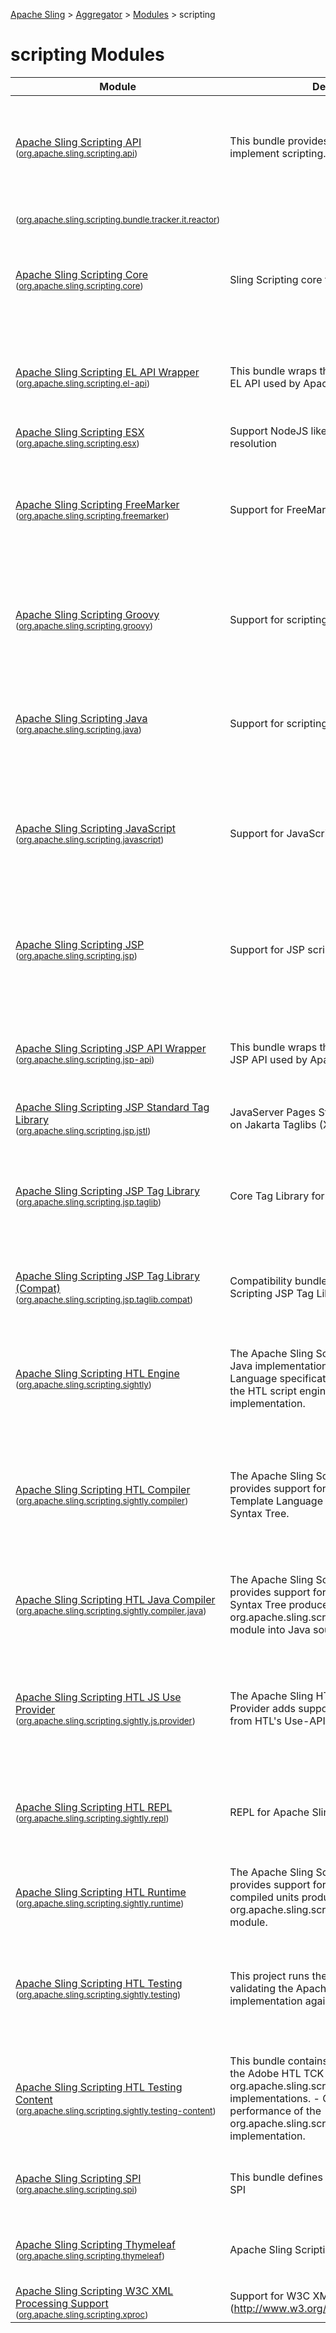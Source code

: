 [Apache Sling](https://sling.apache.org) > [Aggregator](https://github.com/apache/sling-aggregator/) > [Modules](https://github.com/apache/sling-aggregator/blob/master/docs/modules.md) > scripting
# scripting Modules

| Module | Description | Module&nbsp;Status | Pull&nbsp;Requests |
|---    |---    |---    |---    |
| [Apache Sling Scripting API](https://github.com/apache/sling-org-apache-sling-scripting-api) <br/> <small>([org.apache.sling.scripting.api](https://central.sonatype.com/search?namespace=org.apache.sling&name=org.apache.sling.scripting.api))</small> | This bundle provides the internal API to implement scripting. | &#32;[![Build Status](https://ci-builds.apache.org/job/Sling/job/modules/job/sling-org-apache-sling-scripting-api/job/master/badge/icon)](https://ci-builds.apache.org/job/Sling/job/modules/job/sling-org-apache-sling-scripting-api/job/master/)&#32;[![Coverage](https://sonarcloud.io/api/project_badges/measure?project=apache_sling-org-apache-sling-scripting-api&metric=coverage)](https://sonarcloud.io/dashboard?id=apache_sling-org-apache-sling-scripting-api)&#32;[![Sonarcloud Status](https://sonarcloud.io/api/project_badges/measure?project=apache_sling-org-apache-sling-scripting-api&metric=alert_status)](https://sonarcloud.io/dashboard?id=apache_sling-org-apache-sling-scripting-api)&#32;[![JavaDoc](https://www.javadoc.io/badge/org.apache.sling/org.apache.sling.scripting.api.svg)](https://www.javadoc.io/doc/org.apache.sling/org.apache.sling.scripting.api)&#32;[![Maven Central](https://maven-badges.herokuapp.com/maven-central/org.apache.sling/org.apache.sling.scripting.api/badge.svg)](https://search.maven.org/#search%7Cga%7C1%7Cg%3A%22org.apache.sling%22%20a%3A%22org.apache.sling.scripting.api%22)&#32;[![scripting](https://sling.apache.org/badges/group-scripting.svg)](https://github.com/apache/sling-aggregator/blob/master/docs/groups/scripting.md) | &#32;[![Pull Requests](https://img.shields.io/github/issues-pr/apache/sling-org-apache-sling-scripting-api.svg)](https://github.com/apache/sling-org-apache-sling-scripting-api/pulls) |
| [](https://github.com/apache/sling-org-apache-sling-scripting-bundle-tracker-it) <br/> <small>([org.apache.sling.scripting.bundle.tracker.it.reactor](https://central.sonatype.com/search?namespace=org.apache.sling&name=org.apache.sling.scripting.bundle.tracker.it.reactor))</small> |  | &#32;[![Build Status](https://ci-builds.apache.org/job/Sling/job/modules/job/sling-org-apache-sling-scripting-bundle-tracker-it/job/master/badge/icon)](https://ci-builds.apache.org/job/Sling/job/modules/job/sling-org-apache-sling-scripting-bundle-tracker-it/job/master/)&#32;[![scripting](https://sling.apache.org/badges/group-scripting.svg)](https://github.com/apache/sling-aggregator/blob/master/docs/groups/scripting.md) | &#32;[![Pull Requests](https://img.shields.io/github/issues-pr/apache/sling-org-apache-sling-scripting-bundle-tracker-it.svg)](https://github.com/apache/sling-org-apache-sling-scripting-bundle-tracker-it/pulls) |
| [Apache Sling Scripting Core](https://github.com/apache/sling-org-apache-sling-scripting-core) <br/> <small>([org.apache.sling.scripting.core](https://central.sonatype.com/search?namespace=org.apache.sling&name=org.apache.sling.scripting.core))</small> |          Sling Scripting core functionality      | &#32;[![Build Status](https://ci-builds.apache.org/job/Sling/job/modules/job/sling-org-apache-sling-scripting-core/job/master/badge/icon)](https://ci-builds.apache.org/job/Sling/job/modules/job/sling-org-apache-sling-scripting-core/job/master/)&#32;[![Coverage](https://sonarcloud.io/api/project_badges/measure?project=apache_sling-org-apache-sling-scripting-core&metric=coverage)](https://sonarcloud.io/dashboard?id=apache_sling-org-apache-sling-scripting-core)&#32;[![Sonarcloud Status](https://sonarcloud.io/api/project_badges/measure?project=apache_sling-org-apache-sling-scripting-core&metric=alert_status)](https://sonarcloud.io/dashboard?id=apache_sling-org-apache-sling-scripting-core)&#32;[![JavaDoc](https://www.javadoc.io/badge/org.apache.sling/org.apache.sling.scripting.core.svg)](https://www.javadoc.io/doc/org.apache.sling/org.apache.sling.scripting.core)&#32;[![Maven Central](https://maven-badges.herokuapp.com/maven-central/org.apache.sling/org.apache.sling.scripting.core/badge.svg)](https://search.maven.org/#search%7Cga%7C1%7Cg%3A%22org.apache.sling%22%20a%3A%22org.apache.sling.scripting.core%22)&#32;[![scripting](https://sling.apache.org/badges/group-scripting.svg)](https://github.com/apache/sling-aggregator/blob/master/docs/groups/scripting.md) | &#32;[![Pull Requests](https://img.shields.io/github/issues-pr/apache/sling-org-apache-sling-scripting-core.svg)](https://github.com/apache/sling-org-apache-sling-scripting-core/pulls) |
| [Apache Sling Scripting EL API Wrapper](https://github.com/apache/sling-org-apache-sling-scripting-el-api) <br/> <small>([org.apache.sling.scripting.el-api](https://central.sonatype.com/search?namespace=org.apache.sling&name=org.apache.sling.scripting.el-api))</small> | This bundle wraps the Apache Tomcat 6.0.53 EL API used by Apache Sling Scripting JSP. | &#32;[![Build Status](https://ci-builds.apache.org/job/Sling/job/modules/job/sling-org-apache-sling-scripting-el-api/job/master/badge/icon)](https://ci-builds.apache.org/job/Sling/job/modules/job/sling-org-apache-sling-scripting-el-api/job/master/)&#32;[![Sonarcloud Status](https://sonarcloud.io/api/project_badges/measure?project=apache_sling-org-apache-sling-scripting-el-api&metric=alert_status)](https://sonarcloud.io/dashboard?id=apache_sling-org-apache-sling-scripting-el-api)&#32;[![JavaDoc](https://www.javadoc.io/badge/org.apache.sling/org.apache.sling.scripting.el-api.svg)](https://www.javadoc.io/doc/org.apache.sling/org.apache.sling.scripting.el-api)&#32;[![Maven Central](https://maven-badges.herokuapp.com/maven-central/org.apache.sling/org.apache.sling.scripting.el-api/badge.svg)](https://search.maven.org/#search%7Cga%7C1%7Cg%3A%22org.apache.sling%22%20a%3A%22org.apache.sling.scripting.el-api%22)&#32;[![scripting](https://sling.apache.org/badges/group-scripting.svg)](https://github.com/apache/sling-aggregator/blob/master/docs/groups/scripting.md) | &#32;[![Pull Requests](https://img.shields.io/github/issues-pr/apache/sling-org-apache-sling-scripting-el-api.svg)](https://github.com/apache/sling-org-apache-sling-scripting-el-api/pulls) |
| [Apache Sling Scripting ESX](https://github.com/apache/sling-org-apache-sling-scripting-esx) <br/> <small>([org.apache.sling.scripting.esx](https://central.sonatype.com/search?namespace=org.apache.sling&name=org.apache.sling.scripting.esx))</small> | Support NodeJS like scripting and module resolution | &#32;[![Build Status](https://ci-builds.apache.org/job/Sling/job/modules/job/sling-org-apache-sling-scripting-esx/job/master/badge/icon)](https://ci-builds.apache.org/job/Sling/job/modules/job/sling-org-apache-sling-scripting-esx/job/master/)&#32;[![scripting](https://sling.apache.org/badges/group-scripting.svg)](https://github.com/apache/sling-aggregator/blob/master/docs/groups/scripting.md) | &#32;[![Pull Requests](https://img.shields.io/github/issues-pr/apache/sling-org-apache-sling-scripting-esx.svg)](https://github.com/apache/sling-org-apache-sling-scripting-esx/pulls) |
| [Apache Sling Scripting FreeMarker](https://github.com/apache/sling-org-apache-sling-scripting-freemarker) <br/> <small>([org.apache.sling.scripting.freemarker](https://central.sonatype.com/search?namespace=org.apache.sling&name=org.apache.sling.scripting.freemarker))</small> | Support for FreeMarker scripting | &#32;[![Build Status](https://ci-builds.apache.org/job/Sling/job/modules/job/sling-org-apache-sling-scripting-freemarker/job/master/badge/icon)](https://ci-builds.apache.org/job/Sling/job/modules/job/sling-org-apache-sling-scripting-freemarker/job/master/)&#32;[![Test Status](https://img.shields.io/jenkins/tests.svg?jobUrl=https://ci-builds.apache.org/job/Sling/job/modules/job/sling-org-apache-sling-scripting-freemarker/job/master/)](https://ci-builds.apache.org/job/Sling/job/modules/job/sling-org-apache-sling-scripting-freemarker/job/master/test/?width=800&height=600)&#32;[![Coverage](https://sonarcloud.io/api/project_badges/measure?project=apache_sling-org-apache-sling-scripting-freemarker&metric=coverage)](https://sonarcloud.io/dashboard?id=apache_sling-org-apache-sling-scripting-freemarker)&#32;[![Sonarcloud Status](https://sonarcloud.io/api/project_badges/measure?project=apache_sling-org-apache-sling-scripting-freemarker&metric=alert_status)](https://sonarcloud.io/dashboard?id=apache_sling-org-apache-sling-scripting-freemarker)&#32;[![JavaDoc](https://www.javadoc.io/badge/org.apache.sling/org.apache.sling.scripting.freemarker.svg)](https://www.javadoc.io/doc/org.apache.sling/org.apache.sling.scripting.freemarker)&#32;[![Maven Central](https://maven-badges.herokuapp.com/maven-central/org.apache.sling/org.apache.sling.scripting.freemarker/badge.svg)](https://search.maven.org/#search%7Cga%7C1%7Cg%3A%22org.apache.sling%22%20a%3A%22org.apache.sling.scripting.freemarker%22)&#32;[![scripting](https://sling.apache.org/badges/group-scripting.svg)](https://github.com/apache/sling-aggregator/blob/master/docs/groups/scripting.md) | &#32;[![Pull Requests](https://img.shields.io/github/issues-pr/apache/sling-org-apache-sling-scripting-freemarker.svg)](https://github.com/apache/sling-org-apache-sling-scripting-freemarker/pulls) |
| [Apache Sling Scripting Groovy](https://github.com/apache/sling-org-apache-sling-scripting-groovy) <br/> <small>([org.apache.sling.scripting.groovy](https://central.sonatype.com/search?namespace=org.apache.sling&name=org.apache.sling.scripting.groovy))</small> | Support for scripting with Groovy | &#32;[![Build Status](https://ci-builds.apache.org/job/Sling/job/modules/job/sling-org-apache-sling-scripting-groovy/job/master/badge/icon)](https://ci-builds.apache.org/job/Sling/job/modules/job/sling-org-apache-sling-scripting-groovy/job/master/)&#32;[![Coverage](https://sonarcloud.io/api/project_badges/measure?project=apache_sling-org-apache-sling-scripting-groovy&metric=coverage)](https://sonarcloud.io/dashboard?id=apache_sling-org-apache-sling-scripting-groovy)&#32;[![Sonarcloud Status](https://sonarcloud.io/api/project_badges/measure?project=apache_sling-org-apache-sling-scripting-groovy&metric=alert_status)](https://sonarcloud.io/dashboard?id=apache_sling-org-apache-sling-scripting-groovy)&#32;[![JavaDoc](https://www.javadoc.io/badge/org.apache.sling/org.apache.sling.scripting.groovy.svg)](https://www.javadoc.io/doc/org.apache.sling/org.apache.sling.scripting.groovy)&#32;[![Maven Central](https://maven-badges.herokuapp.com/maven-central/org.apache.sling/org.apache.sling.scripting.groovy/badge.svg)](https://search.maven.org/#search%7Cga%7C1%7Cg%3A%22org.apache.sling%22%20a%3A%22org.apache.sling.scripting.groovy%22)&#32;[![scripting](https://sling.apache.org/badges/group-scripting.svg)](https://github.com/apache/sling-aggregator/blob/master/docs/groups/scripting.md) | &#32;[![Pull Requests](https://img.shields.io/github/issues-pr/apache/sling-org-apache-sling-scripting-groovy.svg)](https://github.com/apache/sling-org-apache-sling-scripting-groovy/pulls) |
| [Apache Sling Scripting Java](https://github.com/apache/sling-org-apache-sling-scripting-java) <br/> <small>([org.apache.sling.scripting.java](https://central.sonatype.com/search?namespace=org.apache.sling&name=org.apache.sling.scripting.java))</small> | Support for scripting Java | &#32;[![Build Status](https://ci-builds.apache.org/job/Sling/job/modules/job/sling-org-apache-sling-scripting-java/job/master/badge/icon)](https://ci-builds.apache.org/job/Sling/job/modules/job/sling-org-apache-sling-scripting-java/job/master/)&#32;[![Coverage](https://sonarcloud.io/api/project_badges/measure?project=apache_sling-org-apache-sling-scripting-java&metric=coverage)](https://sonarcloud.io/dashboard?id=apache_sling-org-apache-sling-scripting-java)&#32;[![Sonarcloud Status](https://sonarcloud.io/api/project_badges/measure?project=apache_sling-org-apache-sling-scripting-java&metric=alert_status)](https://sonarcloud.io/dashboard?id=apache_sling-org-apache-sling-scripting-java)&#32;[![JavaDoc](https://www.javadoc.io/badge/org.apache.sling/org.apache.sling.scripting.java.svg)](https://www.javadoc.io/doc/org.apache.sling/org.apache.sling.scripting.java)&#32;[![Maven Central](https://maven-badges.herokuapp.com/maven-central/org.apache.sling/org.apache.sling.scripting.java/badge.svg)](https://search.maven.org/#search%7Cga%7C1%7Cg%3A%22org.apache.sling%22%20a%3A%22org.apache.sling.scripting.java%22)&#32;[![scripting](https://sling.apache.org/badges/group-scripting.svg)](https://github.com/apache/sling-aggregator/blob/master/docs/groups/scripting.md) | &#32;[![Pull Requests](https://img.shields.io/github/issues-pr/apache/sling-org-apache-sling-scripting-java.svg)](https://github.com/apache/sling-org-apache-sling-scripting-java/pulls) |
| [Apache Sling Scripting JavaScript](https://github.com/apache/sling-org-apache-sling-scripting-javascript) <br/> <small>([org.apache.sling.scripting.javascript](https://central.sonatype.com/search?namespace=org.apache.sling&name=org.apache.sling.scripting.javascript))</small> | Support for JavaScript scripting | &#32;[![Build Status](https://ci-builds.apache.org/job/Sling/job/modules/job/sling-org-apache-sling-scripting-javascript/job/master/badge/icon)](https://ci-builds.apache.org/job/Sling/job/modules/job/sling-org-apache-sling-scripting-javascript/job/master/)&#32;[![Test Status](https://img.shields.io/jenkins/tests.svg?jobUrl=https://ci-builds.apache.org/job/Sling/job/modules/job/sling-org-apache-sling-scripting-javascript/job/master/)](https://ci-builds.apache.org/job/Sling/job/modules/job/sling-org-apache-sling-scripting-javascript/job/master/test/?width=800&height=600)&#32;[![Coverage](https://sonarcloud.io/api/project_badges/measure?project=apache_sling-org-apache-sling-scripting-javascript&metric=coverage)](https://sonarcloud.io/dashboard?id=apache_sling-org-apache-sling-scripting-javascript)&#32;[![Sonarcloud Status](https://sonarcloud.io/api/project_badges/measure?project=apache_sling-org-apache-sling-scripting-javascript&metric=alert_status)](https://sonarcloud.io/dashboard?id=apache_sling-org-apache-sling-scripting-javascript)&#32;[![JavaDoc](https://www.javadoc.io/badge/org.apache.sling/org.apache.sling.scripting.javascript.svg)](https://www.javadoc.io/doc/org.apache.sling/org.apache.sling.scripting.javascript)&#32;[![Maven Central](https://maven-badges.herokuapp.com/maven-central/org.apache.sling/org.apache.sling.scripting.javascript/badge.svg)](https://search.maven.org/#search%7Cga%7C1%7Cg%3A%22org.apache.sling%22%20a%3A%22org.apache.sling.scripting.javascript%22)&#32;[![scripting](https://sling.apache.org/badges/group-scripting.svg)](https://github.com/apache/sling-aggregator/blob/master/docs/groups/scripting.md) | &#32;[![Pull Requests](https://img.shields.io/github/issues-pr/apache/sling-org-apache-sling-scripting-javascript.svg)](https://github.com/apache/sling-org-apache-sling-scripting-javascript/pulls) |
| [Apache Sling Scripting JSP](https://github.com/apache/sling-org-apache-sling-scripting-jsp) <br/> <small>([org.apache.sling.scripting.jsp](https://central.sonatype.com/search?namespace=org.apache.sling&name=org.apache.sling.scripting.jsp))</small> | Support for JSP scripting | &#32;[![Build Status](https://ci-builds.apache.org/job/Sling/job/modules/job/sling-org-apache-sling-scripting-jsp/job/master/badge/icon)](https://ci-builds.apache.org/job/Sling/job/modules/job/sling-org-apache-sling-scripting-jsp/job/master/)&#32;[![Test Status](https://img.shields.io/jenkins/tests.svg?jobUrl=https://ci-builds.apache.org/job/Sling/job/modules/job/sling-org-apache-sling-scripting-jsp/job/master/)](https://ci-builds.apache.org/job/Sling/job/modules/job/sling-org-apache-sling-scripting-jsp/job/master/test/?width=800&height=600)&#32;[![Coverage](https://sonarcloud.io/api/project_badges/measure?project=apache_sling-org-apache-sling-scripting-jsp&metric=coverage)](https://sonarcloud.io/dashboard?id=apache_sling-org-apache-sling-scripting-jsp)&#32;[![Sonarcloud Status](https://sonarcloud.io/api/project_badges/measure?project=apache_sling-org-apache-sling-scripting-jsp&metric=alert_status)](https://sonarcloud.io/dashboard?id=apache_sling-org-apache-sling-scripting-jsp)&#32;[![JavaDoc](https://www.javadoc.io/badge/org.apache.sling/org.apache.sling.scripting.jsp.svg)](https://www.javadoc.io/doc/org.apache.sling/org.apache.sling.scripting.jsp)&#32;[![Maven Central](https://maven-badges.herokuapp.com/maven-central/org.apache.sling/org.apache.sling.scripting.jsp/badge.svg)](https://search.maven.org/#search%7Cga%7C1%7Cg%3A%22org.apache.sling%22%20a%3A%22org.apache.sling.scripting.jsp%22)&#32;[![scripting](https://sling.apache.org/badges/group-scripting.svg)](https://github.com/apache/sling-aggregator/blob/master/docs/groups/scripting.md) | &#32;[![Pull Requests](https://img.shields.io/github/issues-pr/apache/sling-org-apache-sling-scripting-jsp.svg)](https://github.com/apache/sling-org-apache-sling-scripting-jsp/pulls) |
| [Apache Sling Scripting JSP API Wrapper](https://github.com/apache/sling-org-apache-sling-scripting-jsp-api) <br/> <small>([org.apache.sling.scripting.jsp-api](https://central.sonatype.com/search?namespace=org.apache.sling&name=org.apache.sling.scripting.jsp-api))</small> | This bundle wraps the Apache Tomcat 6.0.14 JSP API used by Apache Sling Scripting JSP. | &#32;[![Build Status](https://ci-builds.apache.org/job/Sling/job/modules/job/sling-org-apache-sling-scripting-jsp-api/job/master/badge/icon)](https://ci-builds.apache.org/job/Sling/job/modules/job/sling-org-apache-sling-scripting-jsp-api/job/master/)&#32;[![Sonarcloud Status](https://sonarcloud.io/api/project_badges/measure?project=apache_sling-org-apache-sling-scripting-jsp-api&metric=alert_status)](https://sonarcloud.io/dashboard?id=apache_sling-org-apache-sling-scripting-jsp-api)&#32;[![JavaDoc](https://www.javadoc.io/badge/org.apache.sling/org.apache.sling.scripting.jsp-api.svg)](https://www.javadoc.io/doc/org.apache.sling/org.apache.sling.scripting.jsp-api)&#32;[![Maven Central](https://maven-badges.herokuapp.com/maven-central/org.apache.sling/org.apache.sling.scripting.jsp-api/badge.svg)](https://search.maven.org/#search%7Cga%7C1%7Cg%3A%22org.apache.sling%22%20a%3A%22org.apache.sling.scripting.jsp-api%22)&#32;[![scripting](https://sling.apache.org/badges/group-scripting.svg)](https://github.com/apache/sling-aggregator/blob/master/docs/groups/scripting.md) | &#32;[![Pull Requests](https://img.shields.io/github/issues-pr/apache/sling-org-apache-sling-scripting-jsp-api.svg)](https://github.com/apache/sling-org-apache-sling-scripting-jsp-api/pulls) |
| [Apache Sling Scripting JSP Standard Tag Library](https://github.com/apache/sling-org-apache-sling-scripting-jsp-jstl) <br/> <small>([org.apache.sling.scripting.jsp.jstl](https://central.sonatype.com/search?namespace=org.apache.sling&name=org.apache.sling.scripting.jsp.jstl))</small> |          JavaServer Pages Standard Tag Library based on Jakarta Taglibs (XML support excluded)      | &#32;[![Build Status](https://ci-builds.apache.org/job/Sling/job/modules/job/sling-org-apache-sling-scripting-jsp-jstl/job/master/badge/icon)](https://ci-builds.apache.org/job/Sling/job/modules/job/sling-org-apache-sling-scripting-jsp-jstl/job/master/)&#32;[![scripting](https://sling.apache.org/badges/group-scripting.svg)](https://github.com/apache/sling-aggregator/blob/master/docs/groups/scripting.md) | &#32;[![Pull Requests](https://img.shields.io/github/issues-pr/apache/sling-org-apache-sling-scripting-jsp-jstl.svg)](https://github.com/apache/sling-org-apache-sling-scripting-jsp-jstl/pulls) |
| [Apache Sling Scripting JSP Tag Library](https://github.com/apache/sling-org-apache-sling-scripting-jsp-taglib) <br/> <small>([org.apache.sling.scripting.jsp.taglib](https://central.sonatype.com/search?namespace=org.apache.sling&name=org.apache.sling.scripting.jsp.taglib))</small> | Core Tag Library for Apache Sling JSP support | &#32;[![Build Status](https://ci-builds.apache.org/job/Sling/job/modules/job/sling-org-apache-sling-scripting-jsp-taglib/job/master/badge/icon)](https://ci-builds.apache.org/job/Sling/job/modules/job/sling-org-apache-sling-scripting-jsp-taglib/job/master/)&#32;[![Test Status](https://img.shields.io/jenkins/tests.svg?jobUrl=https://ci-builds.apache.org/job/Sling/job/modules/job/sling-org-apache-sling-scripting-jsp-taglib/job/master/)](https://ci-builds.apache.org/job/Sling/job/modules/job/sling-org-apache-sling-scripting-jsp-taglib/job/master/test/?width=800&height=600)&#32;[![Coverage](https://sonarcloud.io/api/project_badges/measure?project=apache_sling-org-apache-sling-scripting-jsp-taglib&metric=coverage)](https://sonarcloud.io/dashboard?id=apache_sling-org-apache-sling-scripting-jsp-taglib)&#32;[![Sonarcloud Status](https://sonarcloud.io/api/project_badges/measure?project=apache_sling-org-apache-sling-scripting-jsp-taglib&metric=alert_status)](https://sonarcloud.io/dashboard?id=apache_sling-org-apache-sling-scripting-jsp-taglib)&#32;[![JavaDoc](https://www.javadoc.io/badge/org.apache.sling/org.apache.sling.scripting.jsp.taglib.svg)](https://www.javadoc.io/doc/org.apache.sling/org.apache.sling.scripting.jsp.taglib)&#32;[![Maven Central](https://maven-badges.herokuapp.com/maven-central/org.apache.sling/org.apache.sling.scripting.jsp.taglib/badge.svg)](https://search.maven.org/#search%7Cga%7C1%7Cg%3A%22org.apache.sling%22%20a%3A%22org.apache.sling.scripting.jsp.taglib%22)&#32;[![scripting](https://sling.apache.org/badges/group-scripting.svg)](https://github.com/apache/sling-aggregator/blob/master/docs/groups/scripting.md) | &#32;[![Pull Requests](https://img.shields.io/github/issues-pr/apache/sling-org-apache-sling-scripting-jsp-taglib.svg)](https://github.com/apache/sling-org-apache-sling-scripting-jsp-taglib/pulls) |
| [Apache Sling Scripting JSP Tag Library (Compat)](https://github.com/apache/sling-org-apache-sling-scripting-jsp-taglib-compat) <br/> <small>([org.apache.sling.scripting.jsp.taglib.compat](https://central.sonatype.com/search?namespace=org.apache.sling&name=org.apache.sling.scripting.jsp.taglib.compat))</small> |          Compatibility bundle for the Apache Sling Scripting JSP Tag Library      | &#32;[![Build Status](https://ci-builds.apache.org/job/Sling/job/modules/job/sling-org-apache-sling-scripting-jsp-taglib-compat/job/master/badge/icon)](https://ci-builds.apache.org/job/Sling/job/modules/job/sling-org-apache-sling-scripting-jsp-taglib-compat/job/master/)&#32;[![JavaDoc](https://www.javadoc.io/badge/org.apache.sling/org.apache.sling.scripting.jsp.taglib.compat.svg)](https://www.javadoc.io/doc/org.apache.sling/org.apache.sling.scripting.jsp.taglib.compat)&#32;[![Maven Central](https://maven-badges.herokuapp.com/maven-central/org.apache.sling/org.apache.sling.scripting.jsp.taglib.compat/badge.svg)](https://search.maven.org/#search%7Cga%7C1%7Cg%3A%22org.apache.sling%22%20a%3A%22org.apache.sling.scripting.jsp.taglib.compat%22)&#32;[![scripting](https://sling.apache.org/badges/group-scripting.svg)](https://github.com/apache/sling-aggregator/blob/master/docs/groups/scripting.md) | &#32;[![Pull Requests](https://img.shields.io/github/issues-pr/apache/sling-org-apache-sling-scripting-jsp-taglib-compat.svg)](https://github.com/apache/sling-org-apache-sling-scripting-jsp-taglib-compat/pulls) |
| [Apache Sling Scripting HTL Engine](https://github.com/apache/sling-org-apache-sling-scripting-sightly) <br/> <small>([org.apache.sling.scripting.sightly](https://central.sonatype.com/search?namespace=org.apache.sling&name=org.apache.sling.scripting.sightly))</small> |          The Apache Sling Scripting HTL Engine is a Java implementation of the HTML Template Language specification. The bundle contains the         HTL script engine and its runtime implementation.      | &#32;[![Build Status](https://ci-builds.apache.org/job/Sling/job/modules/job/sling-org-apache-sling-scripting-sightly/job/master/badge/icon)](https://ci-builds.apache.org/job/Sling/job/modules/job/sling-org-apache-sling-scripting-sightly/job/master/)&#32;[![Test Status](https://img.shields.io/jenkins/tests.svg?jobUrl=https://ci-builds.apache.org/job/Sling/job/modules/job/sling-org-apache-sling-scripting-sightly/job/master/)](https://ci-builds.apache.org/job/Sling/job/modules/job/sling-org-apache-sling-scripting-sightly/job/master/test/?width=800&height=600)&#32;[![Coverage](https://sonarcloud.io/api/project_badges/measure?project=apache_sling-org-apache-sling-scripting-sightly&metric=coverage)](https://sonarcloud.io/dashboard?id=apache_sling-org-apache-sling-scripting-sightly)&#32;[![Sonarcloud Status](https://sonarcloud.io/api/project_badges/measure?project=apache_sling-org-apache-sling-scripting-sightly&metric=alert_status)](https://sonarcloud.io/dashboard?id=apache_sling-org-apache-sling-scripting-sightly)&#32;[![JavaDoc](https://www.javadoc.io/badge/org.apache.sling/org.apache.sling.scripting.sightly.svg)](https://www.javadoc.io/doc/org.apache.sling/org.apache.sling.scripting.sightly)&#32;[![Maven Central](https://maven-badges.herokuapp.com/maven-central/org.apache.sling/org.apache.sling.scripting.sightly/badge.svg)](https://search.maven.org/#search%7Cga%7C1%7Cg%3A%22org.apache.sling%22%20a%3A%22org.apache.sling.scripting.sightly%22)&#32;[![scripting](https://sling.apache.org/badges/group-scripting.svg)](https://github.com/apache/sling-aggregator/blob/master/docs/groups/scripting.md) | &#32;[![Pull Requests](https://img.shields.io/github/issues-pr/apache/sling-org-apache-sling-scripting-sightly.svg)](https://github.com/apache/sling-org-apache-sling-scripting-sightly/pulls) |
| [Apache Sling Scripting HTL Compiler](https://github.com/apache/sling-org-apache-sling-scripting-sightly-compiler) <br/> <small>([org.apache.sling.scripting.sightly.compiler](https://central.sonatype.com/search?namespace=org.apache.sling&name=org.apache.sling.scripting.sightly.compiler))</small> | The Apache Sling Scripting HTL Compiler provides support for compiling HTML Template Language scripts into an Abstract         Syntax Tree. | &#32;[![Build Status](https://ci-builds.apache.org/job/Sling/job/modules/job/sling-org-apache-sling-scripting-sightly-compiler/job/master/badge/icon)](https://ci-builds.apache.org/job/Sling/job/modules/job/sling-org-apache-sling-scripting-sightly-compiler/job/master/)&#32;[![Test Status](https://img.shields.io/jenkins/tests.svg?jobUrl=https://ci-builds.apache.org/job/Sling/job/modules/job/sling-org-apache-sling-scripting-sightly-compiler/job/master/)](https://ci-builds.apache.org/job/Sling/job/modules/job/sling-org-apache-sling-scripting-sightly-compiler/job/master/test/?width=800&height=600)&#32;[![Coverage](https://sonarcloud.io/api/project_badges/measure?project=apache_sling-org-apache-sling-scripting-sightly-compiler&metric=coverage)](https://sonarcloud.io/dashboard?id=apache_sling-org-apache-sling-scripting-sightly-compiler)&#32;[![Sonarcloud Status](https://sonarcloud.io/api/project_badges/measure?project=apache_sling-org-apache-sling-scripting-sightly-compiler&metric=alert_status)](https://sonarcloud.io/dashboard?id=apache_sling-org-apache-sling-scripting-sightly-compiler)&#32;[![JavaDoc](https://www.javadoc.io/badge/org.apache.sling/org.apache.sling.scripting.sightly.compiler.svg)](https://www.javadoc.io/doc/org.apache.sling/org.apache.sling.scripting.sightly.compiler)&#32;[![Maven Central](https://maven-badges.herokuapp.com/maven-central/org.apache.sling/org.apache.sling.scripting.sightly.compiler/badge.svg)](https://search.maven.org/#search%7Cga%7C1%7Cg%3A%22org.apache.sling%22%20a%3A%22org.apache.sling.scripting.sightly.compiler%22)&#32;[![scripting](https://sling.apache.org/badges/group-scripting.svg)](https://github.com/apache/sling-aggregator/blob/master/docs/groups/scripting.md) | &#32;[![Pull Requests](https://img.shields.io/github/issues-pr/apache/sling-org-apache-sling-scripting-sightly-compiler.svg)](https://github.com/apache/sling-org-apache-sling-scripting-sightly-compiler/pulls) |
| [Apache Sling Scripting HTL Java Compiler](https://github.com/apache/sling-org-apache-sling-scripting-sightly-compiler-java) <br/> <small>([org.apache.sling.scripting.sightly.compiler.java](https://central.sonatype.com/search?namespace=org.apache.sling&name=org.apache.sling.scripting.sightly.compiler.java))</small> |          The Apache Sling Scripting HTL Java Compiler provides support for transpiling the Abstract Syntax Tree produced by the         org.apache.sling.scripting.sightly.compiler module into Java source code.      | &#32;[![Build Status](https://ci-builds.apache.org/job/Sling/job/modules/job/sling-org-apache-sling-scripting-sightly-compiler-java/job/master/badge/icon)](https://ci-builds.apache.org/job/Sling/job/modules/job/sling-org-apache-sling-scripting-sightly-compiler-java/job/master/)&#32;[![Coverage](https://sonarcloud.io/api/project_badges/measure?project=apache_sling-org-apache-sling-scripting-sightly-compiler-java&metric=coverage)](https://sonarcloud.io/dashboard?id=apache_sling-org-apache-sling-scripting-sightly-compiler-java)&#32;[![Sonarcloud Status](https://sonarcloud.io/api/project_badges/measure?project=apache_sling-org-apache-sling-scripting-sightly-compiler-java&metric=alert_status)](https://sonarcloud.io/dashboard?id=apache_sling-org-apache-sling-scripting-sightly-compiler-java)&#32;[![JavaDoc](https://www.javadoc.io/badge/org.apache.sling/org.apache.sling.scripting.sightly.compiler.java.svg)](https://www.javadoc.io/doc/org.apache.sling/org.apache.sling.scripting.sightly.compiler.java)&#32;[![Maven Central](https://maven-badges.herokuapp.com/maven-central/org.apache.sling/org.apache.sling.scripting.sightly.compiler.java/badge.svg)](https://search.maven.org/#search%7Cga%7C1%7Cg%3A%22org.apache.sling%22%20a%3A%22org.apache.sling.scripting.sightly.compiler.java%22)&#32;[![scripting](https://sling.apache.org/badges/group-scripting.svg)](https://github.com/apache/sling-aggregator/blob/master/docs/groups/scripting.md) | &#32;[![Pull Requests](https://img.shields.io/github/issues-pr/apache/sling-org-apache-sling-scripting-sightly-compiler-java.svg)](https://github.com/apache/sling-org-apache-sling-scripting-sightly-compiler-java/pulls) |
| [Apache Sling Scripting HTL JS Use Provider](https://github.com/apache/sling-org-apache-sling-scripting-sightly-js-provider) <br/> <small>([org.apache.sling.scripting.sightly.js.provider](https://central.sonatype.com/search?namespace=org.apache.sling&name=org.apache.sling.scripting.sightly.js.provider))</small> |          The Apache Sling HTL JavaScript Use Provider adds support for accessing JS scripts from HTL's Use-API.      | &#32;[![Build Status](https://ci-builds.apache.org/job/Sling/job/modules/job/sling-org-apache-sling-scripting-sightly-js-provider/job/master/badge/icon)](https://ci-builds.apache.org/job/Sling/job/modules/job/sling-org-apache-sling-scripting-sightly-js-provider/job/master/)&#32;[![Coverage](https://sonarcloud.io/api/project_badges/measure?project=apache_sling-org-apache-sling-scripting-sightly-js-provider&metric=coverage)](https://sonarcloud.io/dashboard?id=apache_sling-org-apache-sling-scripting-sightly-js-provider)&#32;[![Sonarcloud Status](https://sonarcloud.io/api/project_badges/measure?project=apache_sling-org-apache-sling-scripting-sightly-js-provider&metric=alert_status)](https://sonarcloud.io/dashboard?id=apache_sling-org-apache-sling-scripting-sightly-js-provider)&#32;[![JavaDoc](https://www.javadoc.io/badge/org.apache.sling/org.apache.sling.scripting.sightly.js.provider.svg)](https://www.javadoc.io/doc/org.apache.sling/org.apache.sling.scripting.sightly.js.provider)&#32;[![Maven Central](https://maven-badges.herokuapp.com/maven-central/org.apache.sling/org.apache.sling.scripting.sightly.js.provider/badge.svg)](https://search.maven.org/#search%7Cga%7C1%7Cg%3A%22org.apache.sling%22%20a%3A%22org.apache.sling.scripting.sightly.js.provider%22)&#32;[![scripting](https://sling.apache.org/badges/group-scripting.svg)](https://github.com/apache/sling-aggregator/blob/master/docs/groups/scripting.md) | &#32;[![Pull Requests](https://img.shields.io/github/issues-pr/apache/sling-org-apache-sling-scripting-sightly-js-provider.svg)](https://github.com/apache/sling-org-apache-sling-scripting-sightly-js-provider/pulls) |
| [Apache Sling Scripting HTL REPL](https://github.com/apache/sling-org-apache-sling-scripting-sightly-repl) <br/> <small>([org.apache.sling.scripting.sightly.repl](https://central.sonatype.com/search?namespace=org.apache.sling&name=org.apache.sling.scripting.sightly.repl))</small> | REPL for Apache Sling Scripting HTL engine | &#32;[![Build Status](https://ci-builds.apache.org/job/Sling/job/modules/job/sling-org-apache-sling-scripting-sightly-repl/job/master/badge/icon)](https://ci-builds.apache.org/job/Sling/job/modules/job/sling-org-apache-sling-scripting-sightly-repl/job/master/)&#32;[![Coverage](https://sonarcloud.io/api/project_badges/measure?project=apache_sling-org-apache-sling-scripting-sightly-repl&metric=coverage)](https://sonarcloud.io/dashboard?id=apache_sling-org-apache-sling-scripting-sightly-repl)&#32;[![Sonarcloud Status](https://sonarcloud.io/api/project_badges/measure?project=apache_sling-org-apache-sling-scripting-sightly-repl&metric=alert_status)](https://sonarcloud.io/dashboard?id=apache_sling-org-apache-sling-scripting-sightly-repl)&#32;[![JavaDoc](https://www.javadoc.io/badge/org.apache.sling/org.apache.sling.scripting.sightly.repl.svg)](https://www.javadoc.io/doc/org.apache.sling/org.apache.sling.scripting.sightly.repl)&#32;[![Maven Central](https://maven-badges.herokuapp.com/maven-central/org.apache.sling/org.apache.sling.scripting.sightly.repl/badge.svg)](https://search.maven.org/#search%7Cga%7C1%7Cg%3A%22org.apache.sling%22%20a%3A%22org.apache.sling.scripting.sightly.repl%22)&#32;[![scripting](https://sling.apache.org/badges/group-scripting.svg)](https://github.com/apache/sling-aggregator/blob/master/docs/groups/scripting.md) | &#32;[![Pull Requests](https://img.shields.io/github/issues-pr/apache/sling-org-apache-sling-scripting-sightly-repl.svg)](https://github.com/apache/sling-org-apache-sling-scripting-sightly-repl/pulls) |
| [Apache Sling Scripting HTL Runtime](https://github.com/apache/sling-org-apache-sling-scripting-sightly-runtime) <br/> <small>([org.apache.sling.scripting.sightly.runtime](https://central.sonatype.com/search?namespace=org.apache.sling&name=org.apache.sling.scripting.sightly.runtime))</small> |          The Apache Sling Scripting HTL Runtime provides support for executing HTL Java compiled units produced by the org.apache.sling.scripting.sightly.compiler.java module.      | &#32;[![Build Status](https://ci-builds.apache.org/job/Sling/job/modules/job/sling-org-apache-sling-scripting-sightly-runtime/job/master/badge/icon)](https://ci-builds.apache.org/job/Sling/job/modules/job/sling-org-apache-sling-scripting-sightly-runtime/job/master/)&#32;[![JavaDoc](https://www.javadoc.io/badge/org.apache.sling/org.apache.sling.scripting.sightly.runtime.svg)](https://www.javadoc.io/doc/org.apache.sling/org.apache.sling.scripting.sightly.runtime)&#32;[![Maven Central](https://maven-badges.herokuapp.com/maven-central/org.apache.sling/org.apache.sling.scripting.sightly.runtime/badge.svg)](https://search.maven.org/#search%7Cga%7C1%7Cg%3A%22org.apache.sling%22%20a%3A%22org.apache.sling.scripting.sightly.runtime%22)&#32;[![scripting](https://sling.apache.org/badges/group-scripting.svg)](https://github.com/apache/sling-aggregator/blob/master/docs/groups/scripting.md) | &#32;[![Pull Requests](https://img.shields.io/github/issues-pr/apache/sling-org-apache-sling-scripting-sightly-runtime.svg)](https://github.com/apache/sling-org-apache-sling-scripting-sightly-runtime/pulls) |
| [Apache Sling Scripting HTL Testing](https://github.com/apache/sling-org-apache-sling-scripting-sightly-testing) <br/> <small>([org.apache.sling.scripting.sightly.testing](https://central.sonatype.com/search?namespace=org.apache.sling&name=org.apache.sling.scripting.sightly.testing))</small> | This project runs the integration tests for validating the Apache Sling Scripting HTL implementation         against the Adobe HTL TCK.      | &#32;[![Build Status](https://ci-builds.apache.org/job/Sling/job/modules/job/sling-org-apache-sling-scripting-sightly-testing/job/master/badge/icon)](https://ci-builds.apache.org/job/Sling/job/modules/job/sling-org-apache-sling-scripting-sightly-testing/job/master/)&#32;[![Test Status](https://img.shields.io/jenkins/tests.svg?jobUrl=https://ci-builds.apache.org/job/Sling/job/modules/job/sling-org-apache-sling-scripting-sightly-testing/job/master/)](https://ci-builds.apache.org/job/Sling/job/modules/job/sling-org-apache-sling-scripting-sightly-testing/job/master/test/?width=800&height=600)&#32;[![Coverage](https://sonarcloud.io/api/project_badges/measure?project=apache_sling-org-apache-sling-scripting-sightly-testing&metric=coverage)](https://sonarcloud.io/dashboard?id=apache_sling-org-apache-sling-scripting-sightly-testing)&#32;[![Sonarcloud Status](https://sonarcloud.io/api/project_badges/measure?project=apache_sling-org-apache-sling-scripting-sightly-testing&metric=alert_status)](https://sonarcloud.io/dashboard?id=apache_sling-org-apache-sling-scripting-sightly-testing)&#32;[![JavaDoc](https://www.javadoc.io/badge/org.apache.sling/org.apache.sling.scripting.sightly.testing.svg)](https://www.javadoc.io/doc/org.apache.sling/org.apache.sling.scripting.sightly.testing)&#32;[![Maven Central](https://maven-badges.herokuapp.com/maven-central/org.apache.sling/org.apache.sling.scripting.sightly.testing/badge.svg)](https://search.maven.org/#search%7Cga%7C1%7Cg%3A%22org.apache.sling%22%20a%3A%22org.apache.sling.scripting.sightly.testing%22)&#32;[![scripting](https://sling.apache.org/badges/group-scripting.svg)](https://github.com/apache/sling-aggregator/blob/master/docs/groups/scripting.md) | &#32;[![Pull Requests](https://img.shields.io/github/issues-pr/apache/sling-org-apache-sling-scripting-sightly-testing.svg)](https://github.com/apache/sling-org-apache-sling-scripting-sightly-testing/pulls) |
| [Apache Sling Scripting HTL Testing Content](https://github.com/apache/sling-org-apache-sling-scripting-sightly-testing-content) <br/> <small>([org.apache.sling.scripting.sightly.testing-content](https://central.sonatype.com/search?namespace=org.apache.sling&name=org.apache.sling.scripting.sightly.testing-content))</small> |          This bundle contains:             - Content adapted from the Adobe HTL TCK meant to test the org.apache.sling.scripting.HTL implementations.             - Content meant to test performance of the org.apache.sling.scripting.HTL implementation.      | &#32;[![Build Status](https://ci-builds.apache.org/job/Sling/job/modules/job/sling-org-apache-sling-scripting-sightly-testing-content/job/master/badge/icon)](https://ci-builds.apache.org/job/Sling/job/modules/job/sling-org-apache-sling-scripting-sightly-testing-content/job/master/)&#32;[![Coverage](https://sonarcloud.io/api/project_badges/measure?project=apache_sling-org-apache-sling-scripting-sightly-testing-content&metric=coverage)](https://sonarcloud.io/dashboard?id=apache_sling-org-apache-sling-scripting-sightly-testing-content)&#32;[![Sonarcloud Status](https://sonarcloud.io/api/project_badges/measure?project=apache_sling-org-apache-sling-scripting-sightly-testing-content&metric=alert_status)](https://sonarcloud.io/dashboard?id=apache_sling-org-apache-sling-scripting-sightly-testing-content)&#32;[![JavaDoc](https://www.javadoc.io/badge/org.apache.sling/org.apache.sling.scripting.sightly.testing-content.svg)](https://www.javadoc.io/doc/org.apache.sling/org.apache.sling.scripting.sightly.testing-content)&#32;[![Maven Central](https://maven-badges.herokuapp.com/maven-central/org.apache.sling/org.apache.sling.scripting.sightly.testing-content/badge.svg)](https://search.maven.org/#search%7Cga%7C1%7Cg%3A%22org.apache.sling%22%20a%3A%22org.apache.sling.scripting.sightly.testing-content%22)&#32;[![scripting](https://sling.apache.org/badges/group-scripting.svg)](https://github.com/apache/sling-aggregator/blob/master/docs/groups/scripting.md) | &#32;[![Pull Requests](https://img.shields.io/github/issues-pr/apache/sling-org-apache-sling-scripting-sightly-testing-content.svg)](https://github.com/apache/sling-org-apache-sling-scripting-sightly-testing-content/pulls) |
| [Apache Sling Scripting SPI](https://github.com/apache/sling-org-apache-sling-scripting-spi) <br/> <small>([org.apache.sling.scripting.spi](https://central.sonatype.com/search?namespace=org.apache.sling&name=org.apache.sling.scripting.spi))</small> |          This bundle defines the Apache Sling Scripting SPI      | &#32;[![Build Status](https://ci-builds.apache.org/job/Sling/job/modules/job/sling-org-apache-sling-scripting-spi/job/master/badge/icon)](https://ci-builds.apache.org/job/Sling/job/modules/job/sling-org-apache-sling-scripting-spi/job/master/)&#32;[![JavaDoc](https://www.javadoc.io/badge/org.apache.sling/org.apache.sling.scripting.spi.svg)](https://www.javadoc.io/doc/org.apache.sling/org.apache.sling.scripting.spi)&#32;[![Maven Central](https://maven-badges.herokuapp.com/maven-central/org.apache.sling/org.apache.sling.scripting.spi/badge.svg)](https://search.maven.org/#search%7Cga%7C1%7Cg%3A%22org.apache.sling%22%20a%3A%22org.apache.sling.scripting.spi%22)&#32;[![scripting](https://sling.apache.org/badges/group-scripting.svg)](https://github.com/apache/sling-aggregator/blob/master/docs/groups/scripting.md) | &#32;[![Pull Requests](https://img.shields.io/github/issues-pr/apache/sling-org-apache-sling-scripting-spi.svg)](https://github.com/apache/sling-org-apache-sling-scripting-spi/pulls) |
| [Apache Sling Scripting Thymeleaf](https://github.com/apache/sling-org-apache-sling-scripting-thymeleaf) <br/> <small>([org.apache.sling.scripting.thymeleaf](https://central.sonatype.com/search?namespace=org.apache.sling&name=org.apache.sling.scripting.thymeleaf))</small> | Apache Sling Scripting Thymeleaf | &#32;[![Build Status](https://ci-builds.apache.org/job/Sling/job/modules/job/sling-org-apache-sling-scripting-thymeleaf/job/master/badge/icon)](https://ci-builds.apache.org/job/Sling/job/modules/job/sling-org-apache-sling-scripting-thymeleaf/job/master/)&#32;[![JavaDoc](https://www.javadoc.io/badge/org.apache.sling/org.apache.sling.scripting.thymeleaf.svg)](https://www.javadoc.io/doc/org.apache.sling/org.apache.sling.scripting.thymeleaf)&#32;[![Maven Central](https://maven-badges.herokuapp.com/maven-central/org.apache.sling/org.apache.sling.scripting.thymeleaf/badge.svg)](https://search.maven.org/#search%7Cga%7C1%7Cg%3A%22org.apache.sling%22%20a%3A%22org.apache.sling.scripting.thymeleaf%22)&#32;[![scripting](https://sling.apache.org/badges/group-scripting.svg)](https://github.com/apache/sling-aggregator/blob/master/docs/groups/scripting.md) | &#32;[![Pull Requests](https://img.shields.io/github/issues-pr/apache/sling-org-apache-sling-scripting-thymeleaf.svg)](https://github.com/apache/sling-org-apache-sling-scripting-thymeleaf/pulls) |
| [Apache Sling Scripting W3C XML Processing Support](https://github.com/apache/sling-org-apache-sling-scripting-xproc) <br/> <small>([org.apache.sling.scripting.xproc](https://central.sonatype.com/search?namespace=org.apache.sling&name=org.apache.sling.scripting.xproc))</small> |      	Support for W3C XML Processing scripting (http://www.w3.org/XML/Processing/)      | &#32;[![Build Status](https://ci-builds.apache.org/job/Sling/job/modules/job/sling-org-apache-sling-scripting-xproc/job/master/badge/icon)](https://ci-builds.apache.org/job/Sling/job/modules/job/sling-org-apache-sling-scripting-xproc/job/master/)&#32;[![scripting](https://sling.apache.org/badges/group-scripting.svg)](https://github.com/apache/sling-aggregator/blob/master/docs/groups/scripting.md) | &#32;[![Pull Requests](https://img.shields.io/github/issues-pr/apache/sling-org-apache-sling-scripting-xproc.svg)](https://github.com/apache/sling-org-apache-sling-scripting-xproc/pulls) |